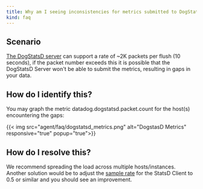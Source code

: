```yaml
---
title: Why am I seeing inconsistencies for metrics submitted to DogStatsD?
kind: faq
---
```


## Scenario

[The DogStatsD server](/developers/dogstatsd) can support a rate of ~2K packets per flush (10 seconds), if the packet number exceeds this it is possible that the DogStatsD Server won't be able to submit the metrics, resulting in gaps in your data.

## How do I identify this?

You may graph the metric datadog.dogstatsd.packet.count for the host(s) encountering the gaps:

{{< img src="agent/faq/dogstatsd_metrics.png" alt="DogstasD Metrics" responsive="true" popup="true">}}

## How do I resolve this?

We recommend spreading the load across multiple hosts/instances.
 
Another solution would be to adjust the [sample rate](/developers/dogstatsd) for the StatsD Client to 0.5 or similar and you should see an improvement.